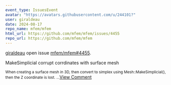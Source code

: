 ```yaml
---
event_type: IssuesEvent
avatar: "https://avatars.githubusercontent.com/u/244101?"
user: giraldeau
date: 2024-08-17
repo_name: mfem/mfem
html_url: https://github.com/mfem/mfem/issues/4455
repo_url: https://github.com/mfem/mfem
---
```


<a href='https://github.com/giraldeau' target='_blank'>giraldeau</a> open issue <a href='https://github.com/mfem/mfem/issues/4455' target='_blank'>mfem/mfem#4455</a>.

<p>MakeSimplicial corrupt corrdinates with surface mesh</p><small>When creating a surface mesh in 3D, then convert to simplex using Mesh::MakeSimplicial(), then the Z coordinate is lost....</small><a href='https://github.com/mfem/mfem/issues/4455' target='_blank'>View Comment</a>